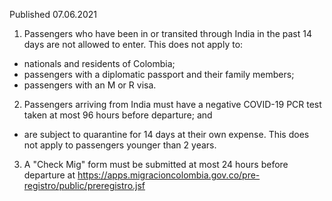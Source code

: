 Published 07.06.2021
1. Passengers who have been in or transited through India in the past 14 days are not allowed to enter.
This does not apply to:
- nationals and residents of Colombia;
- passengers with a diplomatic passport and their family members;
- passengers with an M or R visa.
2. Passengers arriving from India must have a negative COVID-19 PCR test taken at most 96 hours before departure; and
- are subject to quarantine for 14 days at their own expense. 
This does not apply to passengers younger than 2 years.
3. A "Check Mig" form must be submitted at most 24 hours before departure at <a href="https://apps.migracioncolombia.gov.co/pre-registro/public/preregistro.jsf">https://apps.migracioncolombia.gov.co/pre-registro/public/preregistro.jsf</a> 

